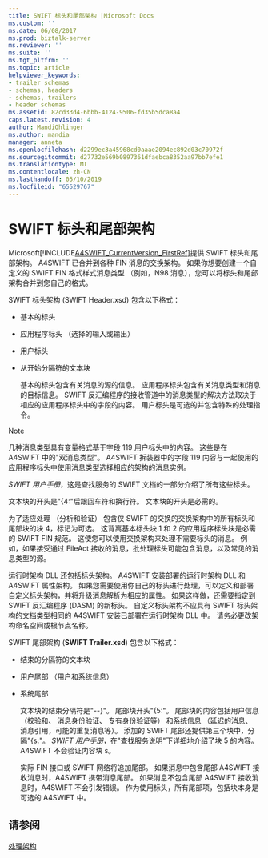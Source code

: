```yaml
---
title: SWIFT 标头和尾部架构 |Microsoft Docs
ms.custom: ''
ms.date: 06/08/2017
ms.prod: biztalk-server
ms.reviewer: ''
ms.suite: ''
ms.tgt_pltfrm: ''
ms.topic: article
helpviewer_keywords:
- trailer schemas
- schemas, headers
- schemas, trailers
- header schemas
ms.assetid: 82cd33d4-6bbb-4124-9506-fd35b5dca8a4
caps.latest.revision: 4
author: MandiOhlinger
ms.author: mandia
manager: anneta
ms.openlocfilehash: d2299ec3a45968cd0aaae2094ec892d03c70972f
ms.sourcegitcommit: d27732e569b0897361dfaebca8352aa97bb7efe1
ms.translationtype: MT
ms.contentlocale: zh-CN
ms.lasthandoff: 05/10/2019
ms.locfileid: "65529767"
---
```

# <a name="swift-header-and-trailer-schemas"></a>SWIFT 标头和尾部架构
Microsoft[!INCLUDE[A4SWIFT_CurrentVersion_FirstRef](../../includes/a4swift-currentversion-firstref-md.md)]提供 SWIFT 标头和尾部架构。 A4SWIFT 已合并到各种 FIN 消息的交换架构。 如果你想要创建一个自定义的 SWIFT FIN 格式样式消息类型 （例如，N98 消息），您可以将标头和尾部架构合并到您自己的格式。  
  
 SWIFT 标头架构 (SWIFT Header.xsd) 包含以下格式：  
  
- 基本的标头  
  
- 应用程序标头 （选择的输入或输出）  
  
- 用户标头  
  
- 从开始分隔符的文本块  
  
  基本的标头包含有关消息的源的信息。 应用程序标头包含有关消息类型和消息的目标信息。 SWIFT 反汇编程序的接收管道中的消息类型的解决方法取决于相应的应用程序标头中的字段的内容。 用户标头是可选的并包含特殊的处理指令。  
  
> [!NOTE]
>  几种消息类型具有变量格式基于字段 119 用户标头中的内容。 这些是在 A4SWIFT 中的"双消息类型"。 A4SWIFT 拆装器中的字段 119 内容与一起使用的应用程序标头中使用消息类型选择相应的架构的消息实例。  
  
 *SWIFT 用户手册*，这是查找服务的 SWIFT 文档的一部分介绍了所有这些标头。  
  
 文本块的开头是"{4:"后跟回车符和换行符。 文本块的开头是必需的。  
  
 为了适应处理 （分析和验证） 包含仅 SWIFT 的交换的交换架构中的所有标头和尾部块的块 4，标记为可选。 这背离基本标头块 1 和 2 的应用程序标头块是必需的 SWIFT FIN 规范。 这使您可以使用交换架构来处理不需要标头的消息。 例如，如果接受通过 FileAct 接收的消息，批处理标头可能包含消息，以及常见的消息类型的源。  
  
 运行时架构 DLL 还包括标头架构。 A4SWIFT 安装部署的运行时架构 DLL 和 A4SWIFT 属性架构。 如果您需要使用你自己的标头进行处理，可以定义和部署自定义标头架构，并将升级消息解析为相应的属性。 如果这样做，还需要指定到 SWIFT 反汇编程序 (DASM) 的新标头。 自定义标头架构不应具有 SWIFT 标头架构的文档类型相同的 A4SWIFT 安装已部署在运行时架构 DLL 中。 请务必更改架构命名空间或根节点名称。  
  
 SWIFT 尾部架构 (**SWIFT Trailer.xsd**) 包含以下格式：  
  
- 结束的分隔符的文本块  
  
- 用户尾部 （用户和系统信息）  
  
- 系统尾部  
  
  文本块的结束分隔符是"--}"。 尾部块开头"{5:"。 尾部块的内容包括用户信息 （校验和、 消息身份验证、 专有身份验证等） 和系统信息 （延迟的消息、 消息引用，可能的重复消息等）。 添加的 SWIFT 尾部还提供第三个块中，分隔"{s:"。 *SWIFT 用户手册*，在"查找服务说明"下详细地介绍了块 5 的内容。 A4SWIFT 不会验证内容块 s。  
  
  实际 FIN 接口或 SWIFT 网络将追加尾部。 如果消息中包含尾部 A4SWIFT 接收消息时，A4SWIFT 携带消息尾部。 如果消息不包含尾部 A4SWIFT 接收消息时，A4SWIFT 不会引发错误。 作为使用标头，所有尾部项，包括块本身是可选的 A4SWIFT 中。  
  
## <a name="see-also"></a>请参阅  
 [处理架构](../../adapters-and-accelerators/accelerator-swift/working-with-schemas.md)
